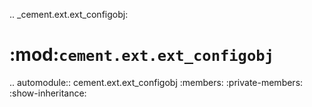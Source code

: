 .. _cement.ext.ext_configobj:

:mod:`cement.ext.ext_configobj`
==============================================================================

.. automodule:: cement.ext.ext_configobj
    :members:
    :private-members:
    :show-inheritance:
